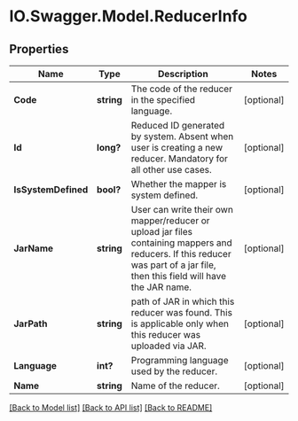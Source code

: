 # IO.Swagger.Model.ReducerInfo
## Properties

Name | Type | Description | Notes
------------ | ------------- | ------------- | -------------
**Code** | **string** | The code of the reducer in the specified language. | [optional] 
**Id** | **long?** | Reduced ID generated by system. Absent when user is creating a new reducer. Mandatory for all other use cases. | [optional] 
**IsSystemDefined** | **bool?** | Whether the mapper is system defined. | [optional] 
**JarName** | **string** | User can write their own mapper/reducer or upload jar files containing mappers and reducers. If this reducer was part of a jar file, then this field will have the JAR name. | [optional] 
**JarPath** | **string** | path of JAR in which this reducer was found. This is applicable only when this reducer was uploaded via JAR. | [optional] 
**Language** | **int?** | Programming language used by the reducer. | [optional] 
**Name** | **string** | Name of the reducer. | [optional] 

[[Back to Model list]](../README.md#documentation-for-models) [[Back to API list]](../README.md#documentation-for-api-endpoints) [[Back to README]](../README.md)

